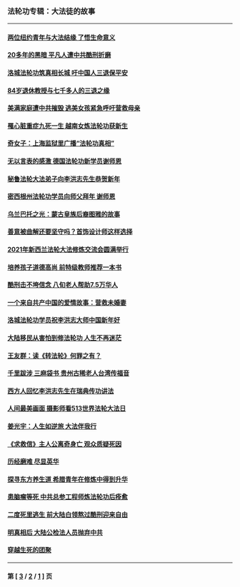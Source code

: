 ### 法轮功专辑：大法徒的故事
---
#### [两位纽约青年与大法结缘 了悟生命意义](../../pages/nf1147481/n14002785.md?10030430) 
#### [20多年的黑暗 平凡人遭中共酷刑折磨](../../pages/nf1147481/n13997976.md?10030430) 
#### [洛城法轮功筑真相长城 吁中国人三退保平安](../../pages/nf1147481/n13892471.md?10030430) 
#### [84岁退休教授与七千多人的三退之缘](../../pages/nf1147481/n13796650.md?10030430) 
#### [美满家庭遭中共摧毁 逃美女孩紧急呼吁营救母亲](../../pages/nf1147481/n13792859.md?10030430) 
#### [罹心脏重症九死一生 越南女炼法轮功获新生](../../pages/nf1147481/n13732766.md?10030430) 
#### [奇女子：上海监狱里广播“法轮功真相”](../../pages/nf1147481/n13726443.md?10030430) 
#### [无以言表的感激 德国法轮功新学员谢师恩](../../pages/nf1147481/n13543790.md?10030430) 
#### [秘鲁法轮大法弟子向李洪志先生恭贺新年](../../pages/nf1147481/n13540182.md?10030430) 
#### [密西根州法轮功学员向师父拜年 谢师恩](../../pages/nf1147481/n13538183.md?10030430) 
#### [乌兰巴托之光：蒙古皇族后裔图雅的故事](../../pages/nf1147481/n13155759.md?10030430) 
#### [善意被曲解还要坚守吗？首饰设计师这样选择](../../pages/nf1147481/n13077575.md?10030430) 
#### [2021年新西兰法轮大法修炼交流会圆满举行](../../pages/nf1147481/n13033149.md?10030430) 
#### [培养孩子道德高尚 前特级教师推荐一本书](../../pages/nf1147481/n12938640.md?10030430) 
#### [酷刑击不垮信念 八旬老人帮助7.5万华人](../../pages/nf1147481/n12880712.md?10030430) 
#### [一个来自共产中国的爱情故事：营救未婚妻](../../pages/nf1147481/n12778386.md?10030430) 
#### [洛城法轮功学员祝李洪志大师中国新年好](../../pages/nf1147481/n12724685.md?10030430) 
#### [大陆移民从害怕到修法轮功 人生不再迷茫](../../pages/nf1147481/n12414325.md?10030430) 
#### [王友群：读《转法轮》何罪之有？](../../pages/nf1147481/n12408647.md?10030430) 
#### [千里跋涉 三麻袋书 贵州古稀老人台湾传福音](../../pages/nf1147481/n12198750.md?10030430) 
#### [西方人回忆李洪志先生在瑞典传功讲法](../../pages/nf1147481/n12099607.md?10030430) 
#### [人间最美画面 摄影师看513世界法轮大法日](../../pages/nf1147481/n12094118.md?10030430) 
#### [姜光宇：人生如逆旅 大法伴我行](../../pages/nf1147481/n12088664.md?10030430) 
#### [《求救信》主人公离奇身亡 观众质疑死因](../../pages/nf1147481/n11845215.md?10030430) 
#### [历经磨难 尽显英华](../../pages/nf1147481/n11723297.md?10030430) 
#### [探寻东方养生道 希腊青年在修炼中得到升华](../../pages/nf1147481/n11494502.md?10030430) 
#### [患脑瘤等死 中共总参工程师炼法轮功后痊愈](../../pages/nf1147481/n11466682.md?10030430) 
#### [二度死里逃生 前大陆白领熬过酷刑迎来自由](../../pages/nf1147481/n11368594.md?10030430) 
#### [明真相后 大陆公检法人员抛弃中共](../../pages/nf1147481/n11358618.md?10030430) 
#### [穿越生死的团聚](../../pages/nf1147481/n11258922.md?10030430) 

---
#### 第 [ [3](./3.md?10030430) / [2](./2.md?10030430) / [1](./1.md?10030430) ] 页

